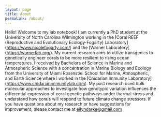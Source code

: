 ```yaml
---
layout: page
title: About
permalink: /about/
---
```


Hello! Welcome to my lab notebook! I am currently a PhD student at the University of North Carolina Wilmington working in the [Coral REEF (Reproductive and Evolutionary Ecology-Fogarty) Laboratory] (https://www.nicolefogarty.com/) and the [Warner Laboratory] (https://warnerlab.org/). My current research aims to utilize transgenics to genetically engineer corals to be more resilient to rising ocean temperatures. I received by Bachelors of Science in Marine and Atmospheric Science with a concentration in Marine Biology and Ecology from the University of Miami Rosenstiel School for Marine, Atmospheric, and Earth Science where I worked in the [Cnidarian Immunity Laboratory] (https://www.cnidarianimmunitylab.com). My past research used bulk molecular approaches to investigate how genotypic variation influences the differential expression of coral genetic pathways under thermal stress and understand how corals will respond to future climate change stressors. If you have questions about my research or have suggestions for improvement, please contact me at [ellyndarke@gmail.com](mailto:ellyndarke@gmail.com)
